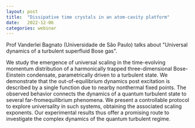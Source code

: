```yaml
---
layout: post
title:  "Dissipative time crystals in an atom-cavity platform"
date:   2022-12-06
categories: webinar
---
```

Prof Vanderlei Bagnato (Universidade de São Paulo) talks about "Universal dynamics of a turbulent superfluid Bose gas".


We study the emergence of universal scaling in the time-evolving momentum distribution of a harmonically trapped three-dimensional Bose-Einstein condensate, parametrically driven to a turbulent state. We demonstrate that the out-of-equilibrium dynamics post excitation is described by a single function due to nearby nonthermal fixed points. The observed behavior connects the dynamics of a quantum turbulent state to several far-fromequilibrium phenomena. We present a controllable protocol to explore universality in such systems, obtaining the associated scaling exponents. Our experimental results thus offer a promising route to investigate the complex dynamics of the quantum turbulent regime.


